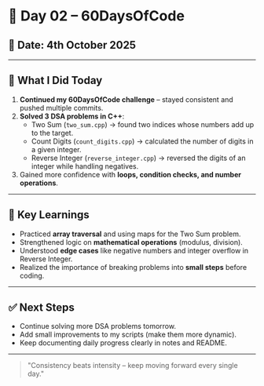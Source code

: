 # 🚀 Day 02 – 60DaysOfCode

## 📅 Date: 4th October 2025

---

## 📌 What I Did Today

1. **Continued my 60DaysOfCode challenge** – stayed consistent and pushed multiple commits.  
2. **Solved 3 DSA problems in C++**:
   - Two Sum (`two_sum.cpp`) → found two indices whose numbers add up to the target.  
   - Count Digits (`count_digits.cpp`) → calculated the number of digits in a given integer.  
   - Reverse Integer (`reverse_integer.cpp`) → reversed the digits of an integer while handling negatives.  
3. Gained more confidence with **loops, condition checks, and number operations**.  

---

## 🧠 Key Learnings

- Practiced **array traversal** and using maps for the Two Sum problem.  
- Strengthened logic on **mathematical operations** (modulus, division).  
- Understood **edge cases** like negative numbers and integer overflow in Reverse Integer.  
- Realized the importance of breaking problems into **small steps** before coding.  

---

## ✅ Next Steps

- Continue solving more DSA problems tomorrow.  
- Add small improvements to my scripts (make them more dynamic).  
- Keep documenting daily progress clearly in notes and README.  

---

> "Consistency beats intensity – keep moving forward every single day."  

